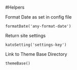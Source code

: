 #Helpers

Format Date as set in config file

    formatDate('any-format-date')

Return site settings

    katoSetting('settings-key')

Link to Theme Base Directory

    themeBase()